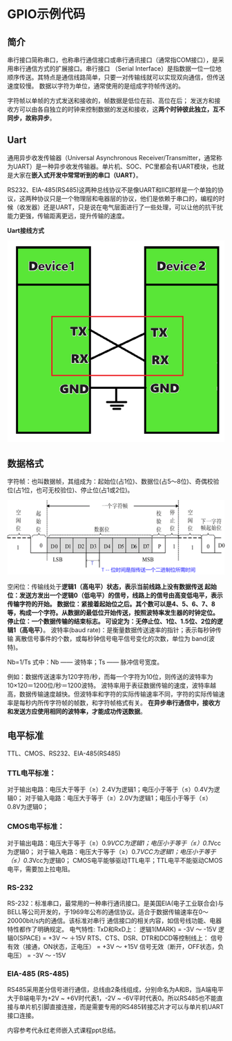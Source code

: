 # GPIO示例代码

## 简介

串行接口简称串口，也称串行通信接口或串行通讯接口（通常指COM接口），是采用串行通信方式的扩展接口。串行接口 （Serial Interface）是指数据一位一位地顺序传送。其特点是通信线路简单，只要一对传输线就可以实现双向通信，但传送速度较慢。
数据以字符为单位，通常使用的是组成字符帧传送的。

字符帧以单帧的方式发送和接收的，帧数据是低位在前、高位在后； 发送方和接收方可以由各自独立的时钟来控制数据的发送和接收，这**两个时钟彼此独立，互不同步，故称异步**。


## Uart

通用异步收发传输器（Universal Asynchronous Receiver/Transmitter，通常称为UART）是一种异步收发传输器。单片机、SOC、PC里都会有UART模块，也就是大家在**嵌入式开发中常常听到的串口（UART）**。

RS232、EIA-485(RS485)这两种总线协议不是像UART和IIC那样是一个单独的协议，这两种协议只是一个物理层和电器层的协议，他们是依赖于串口的，编程的时候（收发器）还是UART，只是说在电气层面进行了一些处理，可以让他的抗干扰能力更强，传输距离更远，提升传输的速度。

**Uart接线方式**

![image](./img/004.png)
 
## 数据格式

字符帧：也叫数据帧，其组成为：起始位(占1位)、数据位(占5～8位)、奇偶校验位(占1位，也可无校验位)、停止位(占1或2位)。

![image](./img/003.png)

空闲位：传输线处于**逻辑1（高电平）**状态，表示当前线路上没有数据传送
起始位：发送方发出一个**逻辑0（低电平）**的信号，线路上的信号由高变低电平，表示传输字符的开始。
数据位：紧接着起始位之后。其个数可以是4、5、6、7、8等，构成一个字符。从数据的最低位开始传送，按照波特率发生器的时钟定位。
停止位：一个数据传输的结束标志。 可设定为：无停止位、1位、1.5位、2位的**逻辑1（高电平）**。
波特率(baud rate)：是衡量数据传送速率的指针；表示每秒钟传输 离散信号事件的个数，或每秒钟信号电平信号变化的次数，单位为 band(波特)。

Nb=1/Ts
式中：Nb  —— 波特率；Ts —— 脉冲信号宽度。

例如：数据传送速率为120字符/秒，而每一个字符为10位，则传送的波特率为 10×120＝1200位/秒＝1200波特。
波特率用于表征数据传输的速度，波特率越高，数据传输速度越快。但波特率和字符的实际传输速率不同，字符的实际传输速率是每秒内所传字符帧的帧数，和字符帧格式有关。
**在异步串行通信中，接收方和发送方应使用相同的波特率，才能成功传送数据**。


## 电平标准

TTL、CMOS、RS232、EIA-485(RS485)

### TTL电平标准：

对于输出电路：电压大于等于（≥）2.4V为逻辑1；电压小于等于（≤）0.4V为逻辑0；
对于输入电路：电压大于等于（≥）2.0V为逻辑1；电压小于等于（≤）0.8V为逻辑0；

### CMOS电平标准：

对于输出电路：电压大于等于（≥）0.9*VCC为逻辑1；电压小于等于（≤）0.1*Vcc为逻辑0；
对于输入电路：电压大于等于（≥）0.7*VCC为逻辑1；电压小于等于（≤）0.3*Vcc为逻辑0；
CMOS电平能够驱动TTL电平；TTL电平不能驱动CMOS电平，需要加上拉电阻。

### RS-232

RS-232：标准串口，最常用的一种串行通讯接口。是美国EIA(电子工业联合会)与BELL等公司开发的，于1969年公布的通信协议。适合于数据传输速率在0～20000bit/s内的通信。该标准对串行 通信接口的相关内容，如信号线功能、电器特性都作了明确规定。
电气特性:
TxD和RxD上：
逻辑1(MARK)	= -3V ～ -15V 
逻辑0(SPACE) = +3V ～ ＋15V
RTS、CTS、DSR、DTR和DCD等控制线上：
信号有效（接通，ON状态，正电压）	= +3V ～ +15V
信号无效（断开，OFF状态，负电压） 	= -3V ～ -15V

### EIA-485 (RS-485)

RS485采用差分信号进行通信，总线由2条线组成，分别命名为A和B，当A端电平大于B端电平为+2V ~ +6V时代表1，-2V ~ -6V平时代表0。所以RS485也不能直接与单片机引脚直接连接，而是需要专用的RS485转接芯片才可以与单片机UART接口连接。

内容参考代永红老师嵌入式课程ppt总结。
